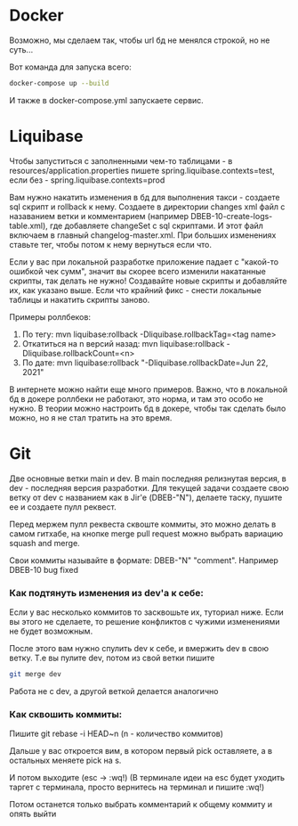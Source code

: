 # Docker
Возможно, мы сделаем так, чтобы url бд не менялся строкой, но не суть... 

Вот команда для запуска всего:
```bash
docker-compose up --build
```
И также в docker-compose.yml запускаете сервис.

# Liquibase
Чтобы запуститься с заполненными чем-то таблицами - в resources/application.properties пишете spring.liquibase.contexts=test, если без - spring.liquibase.contexts=prod

Вам нужно накатить изменения в бд для выполнения такси - создаете sql скрипт и rollback к нему.
Создаете в директории changes xml файл с назаванием ветки и комментарием (например DBEB-10-create-logs-table.xml), где добавляете changeSet с sql скриптами.
И этот файл включаем в главный changelog-master.xml. При больших изменениях ставьте тег, чтобы потом к нему вернуться если что.

Если у вас при локальной разработке приложение падает с "какой-то ошибкой чек сумм", значит вы скорее всего изменили накатанные скрипты, так делать не нужно! Создавайте новые скрипты и добавляйте их, как указано выше. 
Если что крайний фикс - снести локальные таблицы и накатить скрипты заново.

Примеры роллбеков:
1. По тегу: mvn liquibase:rollback -Dliquibase.rollbackTag=\<tag name>
2. Откатиться на n версий назад: mvn liquibase:rollback -Dliquibase.rollbackCount=\<n>
3. По дате: mvn liquibase:rollback "-Dliquibase.rollbackDate=Jun 22, 2021"

В интернете можно найти еще много примеров. Важно, что в локальной бд в докере роллбеки не работают, это норма, и там это особо не нужно. В теории можно настроить бд в докере, чтобы так сделать было можно, но я не стал тратить на это время.

# Git
Две основные ветки main и dev. В main последняя релизнутая версия, в dev - последняя версия разработки.
Для текущей задачи создаете свою ветку от dev с названием как в Jir'е (DBEB-"N"), делаете таску, пушите ее и создаете пулл реквест.

Перед мержем пулл реквеста сквоште коммиты, это можно делать в самом гитхабе, на кнопке merge pull request можно выбрать вариацию squash and merge.

Свои коммиты называйте в формате: DBEB-"N" "comment". Например DBEB-10 bug fixed

### Как подтянуть изменения из dev'a к себе:
Если у вас несколько коммитов то засквошьте их, туториал ниже. Если вы этого не сделаете, то решение конфликтов с чужими изменениями не будет возможным.

После этого вам нужно спулить dev к себе, и вмержить dev в свою ветку. Т.е вы пулите dev,  потом из свой ветки пишите
```bash
git merge dev
```
Работа не с dev, а другой веткой делается аналогично 
### Как сквошить коммиты:
Пишите git rebase -i HEAD~n (n - количество коммитов)

Дальше у вас откроется вим, в котором первый pick оставляете, а в остальных меняете pick на s.

И потом выходите (esc -> :wq!) (В терминале идеи на esc будет уходить таргет с терминала, просто вернитесь на терминал и пишите :wq!)

Потом останется только выбрать комментарий к общему коммиту и опять выйти

### 

